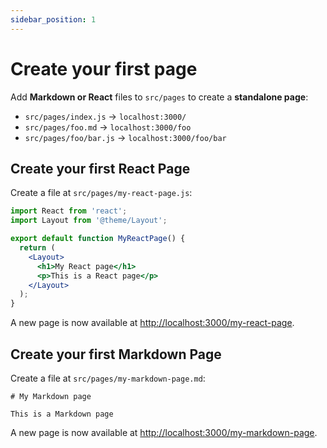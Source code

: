 ```yaml
---
sidebar_position: 1
---
```


# Create your first page

Add **Markdown or React** files to `src/pages` to create a **standalone page**:

- `src/pages/index.js` → `localhost:3000/`
- `src/pages/foo.md` → `localhost:3000/foo`
- `src/pages/foo/bar.js` → `localhost:3000/foo/bar`

## Create your first React Page

Create a file at `src/pages/my-react-page.js`:

```jsx title="src/pages/my-react-page.js"
import React from 'react';
import Layout from '@theme/Layout';

export default function MyReactPage() {
  return (
    <Layout>
      <h1>My React page</h1>
      <p>This is a React page</p>
    </Layout>
  );
}
```

A new page is now available at [http://localhost:3000/my-react-page](http://localhost:3000/my-react-page).

## Create your first Markdown Page

Create a file at `src/pages/my-markdown-page.md`:

```mdx title="src/pages/my-markdown-page.md"
# My Markdown page

This is a Markdown page
```

A new page is now available at [http://localhost:3000/my-markdown-page](http://localhost:3000/my-markdown-page).
